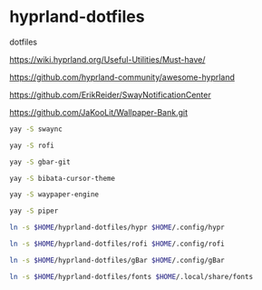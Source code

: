 # hyprland-dotfiles
dotfiles

https://wiki.hyprland.org/Useful-Utilities/Must-have/

https://github.com/hyprland-community/awesome-hyprland

https://github.com/ErikReider/SwayNotificationCenter

https://github.com/JaKooLit/Wallpaper-Bank.git

``` bash
yay -S swaync

yay -S rofi

yay -S gbar-git

yay -S bibata-cursor-theme

yay -S waypaper-engine

yay -S piper

ln -s $HOME/hyprland-dotfiles/hypr $HOME/.config/hypr

ln -s $HOME/hyprland-dotfiles/rofi $HOME/.config/rofi

ln -s $HOME/hyprland-dotfiles/gBar $HOME/.config/gBar

ln -s $HOME/hyprland-dotfiles/fonts $HOME/.local/share/fonts
```
